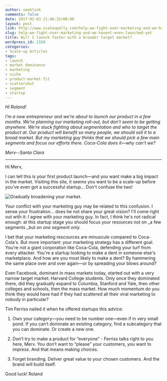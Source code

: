 ```yaml
---
author: seeblink
comments: false
date: 2017-02-03 21:46:32+00:00
layout: post
link: http://www.scaleupally.com/help-we-fight-over-marketing-and-we-havent-even-launched-yet/
slug: help-we-fight-over-marketing-and-we-havent-even-launched-yet
title: Will I launch faster with a broader target market?
wordpress_id: 2158
categories:
- Scale-up Articles
tags:
- launch
- market dominance
- marketing
- niche
- product-market fit
- scattershot
- segment
- startup
---
```


_Hi Roland!_

_I’m a new entrepreneur and we’re about to launch our product in a few months. We’re planning our marketing roll-out, but don’t seem to be getting anywhere. We’re stuck fighting about segmentation and who to target the product at. Our product will benefit so many people, we should sell it to a broad market. But my marketing guy thinks that we should pick a few main segments and focus our efforts there. Coca-Cola does it—why can’t we?_


_Merv--Santa Clara_






* * *



Hi Merv,

I can tell this is your first product launch—and you want make a big impact in the market. Visiting this site, it seems you want to be a scale-up before you've even got a successful startup... Don't confuse the two! <!-- more -->

![Gradually broadening your market.](http://www.scaleupally.com/wp-content/uploads/2017/02/Segmentation-2017-02-06·2050Z.png)

Your conflict with your marketing guy may be related to this confusion. I sense your frustration… does he not share your great vision? I'll come right out with it: I agree with your marketing guy. In fact, I think he's not radical enough: at this startup stage you should focus your resources not on _a few segments _but on _one segment only._

I bet that your marketing rescources are minuscule compared to Coca-Cola's. But more important: your marketing strategy has a different goal. You're not a giant corporation like Coca-Cola, defending your turf from every attacker. You're a startup looking to make a dent in someone else's marketplace. And how are you most likely to make a dent? By hammering the same place over and over again—or by spreading your blows around?

Even Facebook, dominant in mass markets today, started out with a very narrow target market: Harvard College students. Only once they dominated there, did they gradually expand to Columbia, Stanford and Yale, then other colleges and schools, then the mass market. How much momentum do you think they would have had if they had scattered all their viral marketing to nobody in particular?

Tim Ferriss nailed it when he offered startups this advice:



 	
  1. Own your category—you need to be number one—even if in very small pond. If you can’t dominate an existing category, find a subcategory that you can dominate. Or create a new one.

 	
  2. Don’t try to make a product for “everyone” - Ferriss talks right to you here, Merv. You don’t want to “please” your customers, you want to _impress_. And that means making choices.

 	
  3. Forget branding. Deliver great value to your chosen customers. And the brand will build itself.


Good luck!
Roland
